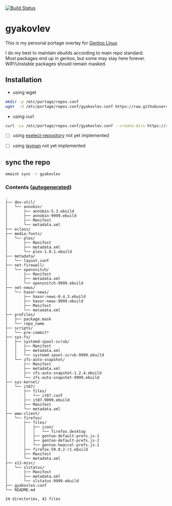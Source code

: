 [![Build Status](https://travis-ci.org/gyakovlev/gentoo-overlay.svg?branch=master)](https://travis-ci.org/gyakovlev/gentoo-overlay)
# gyakovlev 
This is my personal portage overlay for [Gentoo Linux](https://gentoo.org/)

I do my best to maintain ebuilds according to main repo standard.  
Most packages end up in gentoo, but some may stay here forever.  
WIP/Unstable packages should remain masked.  

## Installation

- using wget
```sh
mkdir -p /etc/portage/repos.conf
wget  -O /etc/portage/repos.conf/gyakovlev.conf https://raw.githubusercontent.com/gyakovlev/gentoo-overlay/master/gyakovlev.conf
```

- using curl
```sh
curl -Lo /etc/portage/repos.conf/gyakovlev.conf --create-dirs https://raw.githubusercontent.com/gyakovlev/gentoo-overlay/master/gyakovlev.conf
```


- [ ] using [eselect-repository](https://packages.gentoo.org/packages/app-eselect/eselect-repository) not yet implemented
- [ ] using [layman](https://packages.gentoo.org/packages/app-portage/layman) not yet implemented


## sync the repo

```sh
emaint sync -r gyakovlev
```

### Contents ([autogenerated](scripts/pre-commit))
[comment]: # (text below will be generated using pre-commit hook. this line is not visible when rendered.)
```Hack
.
├── dev-util/
│   └── annobin/
│       ├── annobin-5.3.ebuild
│       ├── annobin-9999.ebuild
│       ├── Manifest
│       └── metadata.xml
├── eclass/
├── media-fonts/
│   └── plex/
│       ├── Manifest
│       ├── metadata.xml
│       └── plex-1.0.1.ebuild
├── metadata/
│   └── layout.conf
├── net-firewall/
│   └── opensnitch/
│       ├── Manifest
│       ├── metadata.xml
│       └── opensnitch-9999.ebuild
├── net-news/
│   └── haxor-news/
│       ├── haxor-news-0.4.3.ebuild
│       ├── haxor-news-9999.ebuild
│       ├── Manifest
│       └── metadata.xml
├── profiles/
│   ├── package.mask
│   └── repo_name
├── scripts/
│   └── pre-commit*
├── sys-fs/
│   ├── systemd-zpool-scrub/
│   │   ├── Manifest
│   │   ├── metadata.xml
│   │   └── systemd-zpool-scrub-9999.ebuild
│   └── zfs-auto-snapshot/
│       ├── Manifest
│       ├── metadata.xml
│       ├── zfs-auto-snapshot-1.2.4.ebuild
│       └── zfs-auto-snapshot-9999.ebuild
├── sys-kernel/
│   └── it87/
│       ├── files/
│       │   └── it87.conf
│       ├── it87-9999.ebuild
│       ├── Manifest
│       └── metadata.xml
├── www-client/
│   └── firefox/
│       ├── files/
│       │   ├── icon/
│       │   │   └── firefox.desktop
│       │   ├── gentoo-default-prefs.js-1
│       │   ├── gentoo-default-prefs.js-2
│       │   └── gentoo-hwaccel-prefs.js-1
│       ├── firefox-59.0.2-r1.ebuild
│       ├── Manifest
│       └── metadata.xml
├── x11-misc/
│   └── slstatus/
│       ├── Manifest
│       ├── metadata.xml
│       └── slstatus-9999.ebuild
├── gyakovlev.conf
└── README.md

24 directories, 41 files
```
